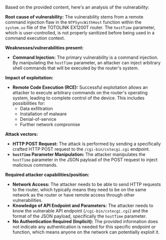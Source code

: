 Based on the provided content, here's an analysis of the vulnerability:

**Root cause of vulnerability:**
The vulnerability stems from a remote command injection flaw in the `NTPSyncWithHost` function within the `system.so` file of the TOTOLINK EX1200T router. The `hostTime` parameter, which is user-controlled, is not properly sanitized before being used in a command execution context.

**Weaknesses/vulnerabilities present:**
- **Command Injection:** The primary vulnerability is a command injection. By manipulating the `hostTime` parameter, an attacker can inject arbitrary shell commands that will be executed by the router's system.

**Impact of exploitation:**
- **Remote Code Execution (RCE):** Successful exploitation allows an attacker to execute arbitrary commands on the router's operating system, leading to complete control of the device. This includes possibilities for:
    - Data exfiltration
    - Installation of malware
    - Denial-of-service
    - Further network compromise

**Attack vectors:**
- **HTTP POST Request:** The attack is performed by sending a specifically crafted HTTP POST request to the `/cgi-bin/cstecgi.cgi` endpoint.
- **`hostTime` Parameter Manipulation:** The attacker manipulates the `hostTime` parameter in the JSON payload of the POST request to inject malicious commands.

**Required attacker capabilities/position:**
- **Network Access:** The attacker needs to be able to send HTTP requests to the router, which typically means they need to be on the same network as the router or have remote access through other vulnerabilities.
- **Knowledge of API Endpoint and Parameters:** The attacker needs to know the vulnerable API endpoint (`/cgi-bin/cstecgi.cgi`) and the format of the JSON payload, specifically the `hostTime` parameter.
- **No Authentication Required (Implicit):** The provided information does not indicate any authentication is needed for this specific endpoint or function, which means anyone on the network can potentially exploit it.
